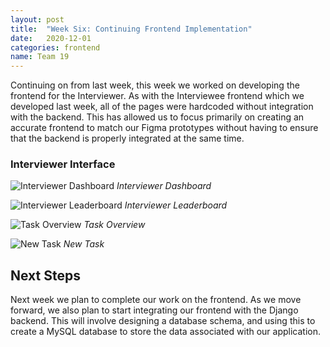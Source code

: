 ```yaml
---
layout: post
title:  "Week Six: Continuing Frontend Implementation"
date:   2020-12-01
categories: frontend
name: Team 19
---
```


Continuing on from last week, this week we worked on developing the frontend for the Interviewer. As with the Interviewee frontend which we
developed last week, all of the pages were hardcoded without integration with the backend. This has allowed us to focus primarily on creating
an accurate frontend to match our Figma prototypes without having to ensure that the backend is properly integrated at the same time.

### Interviewer Interface

![Interviewer Dashboard](/COMP0016_2020_21_Team19/assets/interviewer_dashboard.png)
*Interviewer Dashboard*


![Interviewer Leaderboard](/COMP0016_2020_21_Team19/assets/interviewer_leaderboard.png)
*Interviewer Leaderboard*


![Task Overview](/COMP0016_2020_21_Team19/assets/task_overview.png)
*Task Overview*


![New Task](/COMP0016_2020_21_Team19/assets/new_task.png)
*New Task*

## Next Steps

Next week we plan to complete our work on the frontend. As we move forward, we also plan to start integrating our frontend with the Django
backend. This will involve designing a database schema, and using this to create a MySQL database to store the data associated with our
application.
